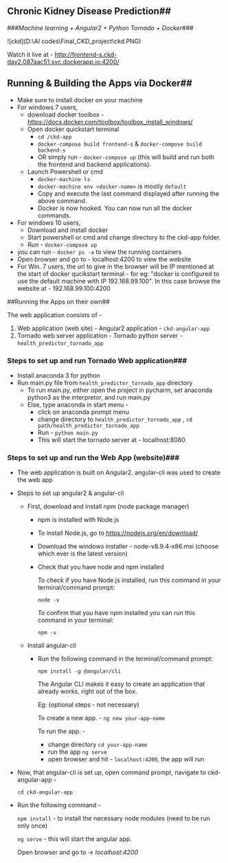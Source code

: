 ## Chronic Kidney Disease Prediction##

###_Machine learning + Angular2 + Python Tornado + Docker_###

![ckd](D:\AI codes\Final_CKD_project\ckd.PNG)

Watch it live at - http://frontend-s.ckd-day2.087aac51.svc.dockerapp.io:4200/

## Running & Building the Apps via Docker##

- Make sure to install docker on your machine
- For windows 7 users, 
  - download docker toolbox - https://docs.docker.com/toolbox/toolbox_install_windows/
  - Open docker quickstart terminal
    - `cd /ckd-app`
    - `docker-compose build frontend-s` & `docker-compose build backend-s`
    - OR simply run - `docker-compose up` (this will build and run both the frontend and backend applications).
  - Launch Powershell or cmd
    - `docker-machine ls`
    - `docker-machine env <docker-name>` <docker-name> is mostly `default`
    - Copy and execute the last command displayed after running the above command.
    - Docker is now hooked. You can now run all the docker commands.
- For windows 10 users,
  - Download and install docker
  - Start powershell or cmd and change directory to the ckd-app folder.
  - Run - `docker-compose up`
- you can run - `docker ps -a` to view the running containers
- Open browser and go to - localhost:4200 to view the website
- For Win. 7 users, the url to give in the browser will be IP mentioned at the start of docker qucikstart terminal - for eg: "docker is configured to use the default machine with IP 192.168.99.100".
  In this case browse the website at - 192.168.99.100:4200



##Running the Apps on their own##

The web application consists of -

1. Web application (web site) - Angular2 application - `ckd-angular-app`
2. Tornado web server application - Tornado python server - `health_predictor_tornado_app`



### Steps to set up and run Tornado Web application###

- Install anaconda 3 for python
- Run main.py file from `health_predictor_tornado_app` directory
  - To run main.py, either open the project in pycharm, set anaconda python3 as the interpretor, and run main.py
  - Else, type anaconda in start menu - 
    - click on anaconda prompt menu
    - change directory to `health_predictor_tornado_app` , `cd path/health_predictor_tornado_app`
    - Run - `python main.py`
    - This will start the tornado server at - localhost:8080
      ​

### Steps to set up and run the Web App (website)###

- The web application is built on Angular2. angular-cli was used to create the web app

- Steps to set up angular2 & angular-cli

  - First, download and install npm (node package manager)

    - npm is installed with Node.js

    - To install Node.js, go to https://nodejs.org/en/download/

    - Download the windows installer - node-v8.9.4-x86.msi (choose which ever is the latest version)

    - Check that you have node and npm installed

      To check if you have Node.js installed, run this command in your terminal/command prompt:

      ```
      node -v
      ```

      To confirm that you have npm installed you can run this command in your terminal:

      ```
      npm -v
      ```

  - Install angular-cli

    - Run the following command in the terminal/command prompt:

      `npm install -g @angular/cli`

      The Angular CLI makes it easy to create an application that already 
      works, right out of the box.

      Eg: (optional steps - not necessary)

      To create a new app. - `ng new your-app-name`

      To run the app. - 

      - change directory `cd your-app-name`
      - run the app `ng serve`
      - open browser and hit - `localhost:4200`, the app will run

- Now, that angular-cli is set up, open command prompt, navigate to ckd-angular-app -

  `cd ckd-angular-app`

- Run the following command - 

  `npm install` - to install the necessary node modules (need to be run only once)

  `ng serve` - this will start the angular app.

  Open browser and go to -> *localhost:4200*


